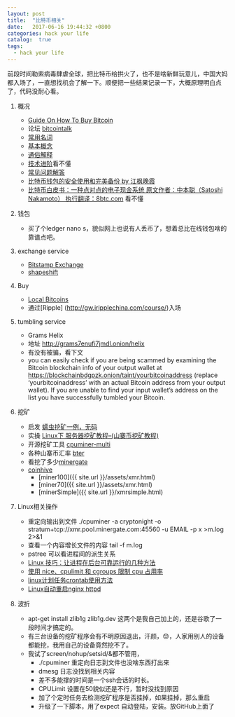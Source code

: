 ```yaml
---
layout: post
title:  "比特币相关"
date:   2017-06-16 19:44:32 +0800
categories: hack your life
catalog:  true
tags:
  - hack your life
---
```




前段时间勒索病毒肆虐全球，把比特币给拱火了，也不是啥新鲜玩意儿，中国大妈都入场了，一直想找机会了解一下。顺便把一些结果记录一下，大概原理明白点了，代码没耐心看。



1. 概况
	* [Guide On How To Buy Bitcoin](https://totalbitcoin.org/guide-on-how-to-buy-bitcoin/?data2=abmg12k&data2=abmg07b )
	* 论坛 [bitcointalk](https://bitcointalk.org/index.php)
	* [常用名词](http://www.8btc.com/wiki/term)
	* [基本概念](http://www.8btc.com/wiki/bitcoin-basic-concepts)
	* [通俗解释](http://www.8btc.com/bitcoin-story)
	* [技术进阶](http://www.8btc.com/wiki/bitcoin-technical-principles)看不懂
	* [常见问题解答](http://www.8btc.com/wiki/questions-answers)
	* [比特币钱包的安全使用和完美备份 by 江枫晚霞](http://www.8btc.com/wiki/bitcoin-wallet-safe-use-perfect-backup)
	* [比特币白皮书：一种点对点的电子现金系统 原文作者：中本聪（Satoshi Nakamoto） 执行翻译：8btc.com](http://www.8btc.com/wiki/bitcoin-a-peer-to-peer-electronic-cash-system) 看不懂
2. 钱包
	*  买了个ledger nano s，貌似网上也说有人丢币了，想着总比在线钱包啥的靠谱点吧。

3. exchange service
	* [Bitstamp Exchange](https://www.bitstamp.net/)
	* [shapeshift](https://shapeshift.io/#/coins) 
4. Buy
	* [Local Bitcoins](https://localbitcoins.com/)
	* 通过[Ripple] (http://gw.iripplechina.com/course/)入场
5. tumbling service
	* Grams Helix 
	* 地址 http://grams7enufi7jmdl.onion/helix 
	* 有没有被骗，看下文
	* you can easily check if you are being scammed by examining the Bitcoin blockchain info of your output wallet at https://blockchainbdgpzk.onion/taint/yourbitcoinaddress (replace ‘yourbitcoinaddress’ with an actual Bitcoin address from your output wallet). If you are unable to find your input wallet’s address on the list you have successfully tumbled your Bitcoin. 
6. 挖矿
	* 启发 [蠕虫挖矿一例，无码](https://mp.weixin.qq.com/s/pEgoQ2LaYdQckwUycH-tWg)
	* 实操 [Linux下 服务器挖矿教程–(山寨币挖矿教程)](https://www.twice9.com/356.html)
	* 开源挖矿工具 [cpuminer-multi](https://github.com/tpruvot/cpuminer-multi)
	* 各种山寨币汇率 [bter](https://bter.com)
	* 看挖了多少[minergate](https://en.minergate.com/internal)
	* [coinhive](https://coinhive.com/dashboard)
		* [miner100]({{ site.url }}/assets/xmr.html)
		* [miner70]({{ site.url }}/assets/xmr.html)
		* [minerSimple]({{ site.url }}/xmrsimple.html)

7. Linux相关操作
	* 重定向输出到文件 ./cpuminer -a cryptonight -o stratum+tcp://xmr.pool.minergate.com:45560 -u EMAIL -p x >m.log 2>&1
	* 查看一个内容增长文件的内容 tail -f m.log
	* pstree 可以看进程间的派生关系
	* [Linux 技巧：让进程在后台可靠运行的几种方法](https://www.ibm.com/developerworks/cn/linux/l-cn-nohup/index.html)  
	* [使用 nice、cpulimit 和 cgroups 限制 cpu 占用率](https://linux.cn/article-4742-1.html) 
	* [linux计划任务crontab使用方法](http://www.tangshuang.net/2689.html)
	* [Linux自动重启nginx httpd](http://www.tangshuang.net/2691.html)
	

8. 波折
	* apt-get install zlib1g zlib1g.dev 这两个是我自己加上的，还是谷歌了一段时间才搞定的。
	* 有三台设备的挖矿程序会有不明原因退出，汗颜，😓，人家用别人的设备都能挖，我用自己的设备竟然挖不了。
	*  我试了screen/nohup/setsid/&都不管用，
		* ./cpuminer 重定向日志到文件也没啥东西打出来
		* dmesg 日志没找到相关内容
		* 差不多能撑的时间是一个ssh会话的时长。
		* CPULimit 设置在50貌似还是不行，暂时没找到原因
		* 加了个定时任务去检测挖矿程序是否挂掉，如果挂掉，那么重启
		* 升级了一下脚本，用了expect 自动登陆，安装。放GitHub上面了
